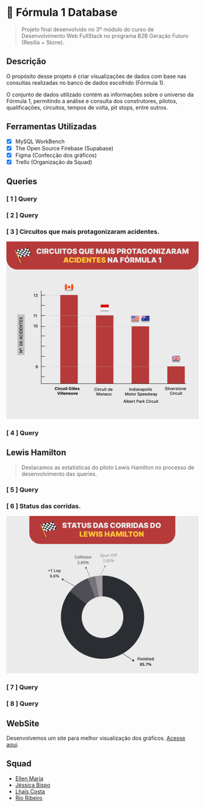 # 🏁 Fórmula 1 Database

> Projeto final desenvolvido no 3º módulo do curso de Desenvolvimento Web FullStack no
> programa B2B Geração Futuro (Resilia + Stone).

## Descrição

O propósito desse projeto é criar visualizações de dados com base nas consultas
realizadas no banco de dados escolhido (Fórmula 1).

O conjunto de dados utilizado contém as informações sobre o universo da Fórmula 1, permitindo a análise e consulta dos construtores, pilotos, qualificações, circuitos, tempos de volta, pit stops, entre outros.

## Ferramentas Utilizadas

- [x] MySQL WorkBench
- [x] The Open Source Firebase (Supabase)
- [x] Figma (Confecção dos gráficos)
- [x] Trello (Organização da Squad)

## Queries

### [ 1 ] Query

### [ 2 ] Query

### [ 3 ] Circuitos que mais protagonizaram acidentes.
![imagem](./src/assets/querycircuito.jpg)

### [ 4 ] Query

## Lewis Hamilton

> Destacamos as estatísticas do piloto Lewis Hamilton no processo de desenvolvimento das queries.

### [ 5 ] Query

### [ 6 ] Status das corridas.
![imagem](./src/assets/querystatuslewis.jpg)

### [ 7 ] Query

### [ 8 ] Query

## WebSite

Desenvolvemos um site para melhor visualização dos gráficos. [Acesse aqui]().

## Squad

- [Ellen Maria](https://github.com/ellenmariadev/)
- [Jéssica Bispo](https://github.com/jessbispo)
- [Lhaís Costa](https://github.com/LhaisCosta99)
- [Rio Ribeiro](https://github.com/rioribeirods)
